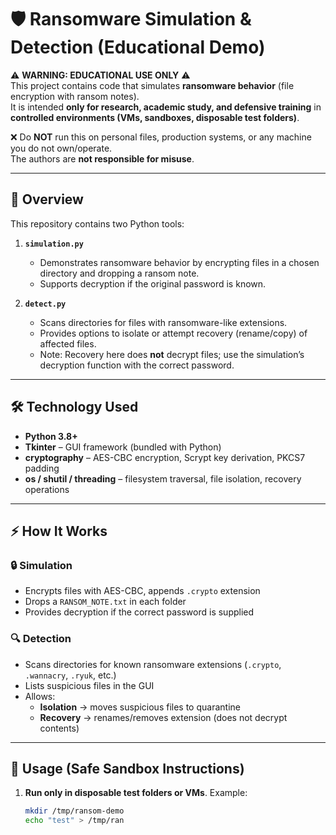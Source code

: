 # 🛡️ Ransomware Simulation & Detection (Educational Demo)

⚠️ **WARNING: EDUCATIONAL USE ONLY** ⚠️  
This project contains code that simulates **ransomware behavior** (file encryption with ransom notes).  
It is intended **only for research, academic study, and defensive training** in **controlled environments (VMs, sandboxes, disposable test folders)**.  

❌ Do **NOT** run this on personal files, production systems, or any machine you do not own/operate.  
The authors are **not responsible for misuse**.  

---

## 📖 Overview
This repository contains two Python tools:

1. **`simulation.py`**  
   - Demonstrates ransomware behavior by encrypting files in a chosen directory and dropping a ransom note.  
   - Supports decryption if the original password is known.  

2. **`detect.py`**  
   - Scans directories for files with ransomware-like extensions.  
   - Provides options to isolate or attempt recovery (rename/copy) of affected files.  
   - Note: Recovery here does **not** decrypt files; use the simulation’s decryption function with the correct password.  

---

## 🛠️ Technology Used
- **Python 3.8+**
- **Tkinter** – GUI framework (bundled with Python)
- **cryptography** – AES-CBC encryption, Scrypt key derivation, PKCS7 padding  
- **os / shutil / threading** – filesystem traversal, file isolation, recovery operations  

---

## ⚡ How It Works
### 🔒 Simulation
- Encrypts files with AES-CBC, appends `.crypto` extension  
- Drops a `RANSOM_NOTE.txt` in each folder  
- Provides decryption if the correct password is supplied  

### 🔍 Detection
- Scans directories for known ransomware extensions (`.crypto`, `.wannacry`, `.ryuk`, etc.)  
- Lists suspicious files in the GUI  
- Allows:
  - **Isolation** → moves suspicious files to quarantine  
  - **Recovery** → renames/removes extension (does not decrypt contents)  

---

## 🚀 Usage (Safe Sandbox Instructions)
1. **Run only in disposable test folders or VMs**. Example:
   ```bash
   mkdir /tmp/ransom-demo
   echo "test" > /tmp/ran
